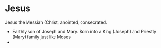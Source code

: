 # Jesus

Jesus the Messiah (Christ, anointed, consecrated.

* Earthly son of Joseph and Mary. Born into a King (Joseph) and Priestly (Mary) family just like Moses
* 
